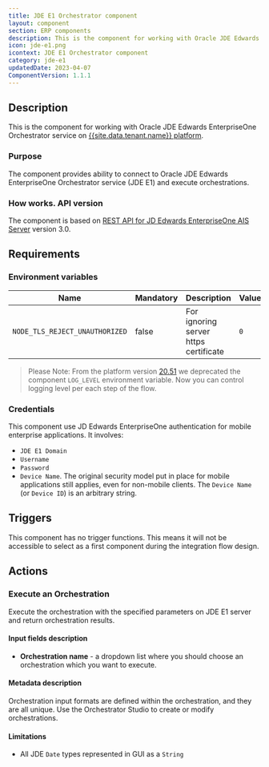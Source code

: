 ```yaml
---
title: JDE E1 Orchestrator component
layout: component
section: ERP components
description: This is the component for working with Oracle JDE Edwards EnterpriseOne Orchestrator service on platform.
icon: jde-e1.png
icontext: JDE E1 Orchestrator component
category: jde-e1
updatedDate: 2023-04-07
ComponentVersion: 1.1.1
---
```


## Description

This is the component for working with Oracle JDE Edwards EnterpriseOne Orchestrator service on [{{site.data.tenant.name}} platform](https://www.{{site.data.tenant.name}} "{{site.data.tenant.name}} platform").

### Purpose

The component provides ability to connect to Oracle JDE Edwards EnterpriseOne Orchestrator service (JDE E1) and execute orchestrations.

### How works. API version

The component is based on [REST API for JD Edwards EnterpriseOne AIS Server](https://docs.oracle.com/cd/E53430_01/EOTRS/toc.htm 'REST API for JD Edwards EnterpriseOne AIS Server') version 3.0.

## Requirements

### Environment variables

| Name|Mandatory|Description|Values|
|----|---------|-----------|------|
| `NODE_TLS_REJECT_UNAUTHORIZED`| false | For ignoring server https certificate | `0`

> Please Note: From the platform version [20.51](/releases/20/51) we deprecated the
> component `LOG_LEVEL` environment variable. Now you can control logging level per each step of the flow.

### Credentials

This component use JD Edwards EnterpriseOne authentication for mobile enterprise applications. It involves:
- `JDE E1 Domain`
- `Username`
- `Password`
- `Device Name`. The original security model put in place for mobile applications still applies, even for non-mobile clients. The `Device Name` (or `Device ID`) is an arbitrary string.

## Triggers

This component has no trigger functions. This means it will not be accessible to
select as a first component during the integration flow design.

## Actions

### Execute an Orchestration

Execute the orchestration with the specified parameters on JDE E1 server and return orchestration results.

#### Input fields description

* **Orchestration name** - a dropdown list where you should choose an orchestration which you want to execute.

#### Metadata description

Orchestration input formats are defined within the orchestration, and they are all unique. Use the Orchestrator Studio to create or modify orchestrations.

#### Limitations

* All JDE `Date` types represented in GUI as a `String`
